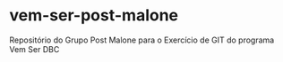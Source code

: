 # vem-ser-post-malone
Repositório do Grupo Post Malone para o Exercício de GIT do programa Vem Ser DBC
